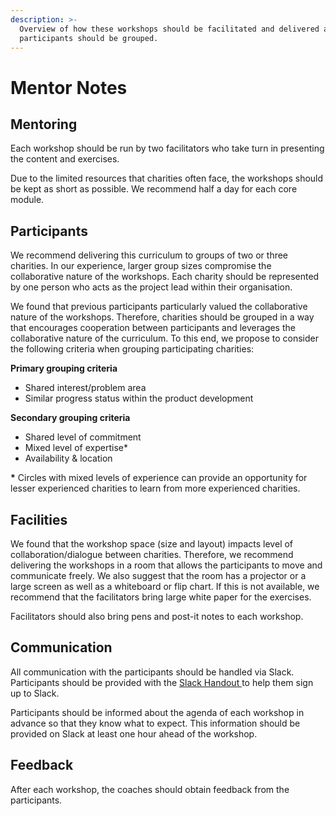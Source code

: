```yaml
---
description: >-
  Overview of how these workshops should be facilitated and delivered and how
  participants should be grouped.
---
```


# Mentor Notes

## Mentoring 

Each workshop should be run by two facilitators who take turn in presenting the content and exercises. 

Due to the limited resources that charities often face, the workshops should be kept as short as possible. We recommend half a day for each core module. 

## Participants 

We recommend delivering this curriculum to groups of two or three charities. In our experience, larger group sizes compromise the collaborative nature of the workshops. Each charity should be represented by one person who acts as the project lead within their organisation. 

We found that previous participants particularly valued the collaborative nature of the workshops. Therefore, charities should be grouped in a way that encourages cooperation between participants and leverages the collaborative nature of the curriculum. To this end, we propose to consider the following criteria when grouping participating charities:  

**Primary grouping criteria**

* Shared interest/problem area 
* Similar progress status within the product development 

**Secondary grouping criteria** 

* Shared level of commitment 
* Mixed level of expertise\*
* Availability & location

**\*** Circles with mixed levels of experience can provide an opportunity for lesser experienced charities to learn from more experienced charities.

## Facilities

We found that the workshop space \(size and layout\) impacts level of collaboration/dialogue between charities. Therefore, we recommend delivering the workshops in a room that allows the participants to move and communicate freely. We also suggest that the room has a projector or a large screen as well as a whiteboard or flip chart. If this is not available, we recommend that the facilitators bring large white paper for the exercises. 

Facilitators should also bring pens and post-it notes to each workshop. 

## **Communication** 

All communication with the participants should be handled via Slack. Participants should be provided with the [Slack Handout ](https://docs.google.com/document/d/1cFVKr1KBoQXoOpvd308tFuTkoH19FuUUOSmxLJnP4hg/edit)to help them sign up to Slack. 

Participants should be informed about the agenda of each workshop in advance so that they know what to expect. This information should be provided on Slack at least one hour ahead of the workshop. 

## Feedback 

After each workshop, the coaches should obtain feedback from the participants. 

